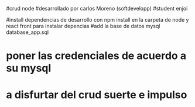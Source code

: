 #crud node 
#desarrollado por carlos Moreno (softdevelopp)
#student enjoi

#install dependencias de desarrollo con npm install en la carpeta de node y react front para instalar depencias 
#add la base de datos mysql database_app.sql
# poner las credenciales de acuerdo a su mysql 

# a disfurtar del crud suerte e impulso